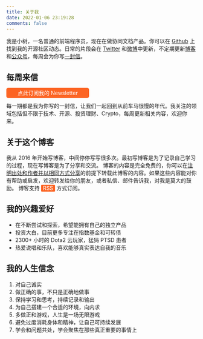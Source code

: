 ```yaml
---
title: 关于我
date: 2022-01-06 23:19:28
comments: false
---
```


我是小树，一名普通的前端程序员，现在在做协同文档产品。你可以在 [Github](https://github.com/xdlrt) 上找到我的开源社区动态。日常的片段会在 [Twitter](https://twitter.com/yeshu_in_future) 和[微博](https://weibo.com/u/5361470927)中更新，不定期更新[博客](https://yeshu.cloud)和[公众号](https://weixin.sogou.com/weixin?query=a_warm_tree)，每周会为你写[一封信](https://xiaoshu.zhubai.love)。

## 每周来信

<a href="https://geekplux.zhubai.love" target="_blank" style="background: #fc6423; color: rgb(255, 255, 255); padding: 5px 30px; border-radius: 5px; text-decoration: none; border: none; font-size: 14px;">点此订阅我的 Newsletter</a>

每一期都是我为你写的一封信，让我们一起回到从前车马很慢的年代。我关注的领域包括但不限于技术、开源、投资理财、Crypto，每周更新相关内容，欢迎你来。

## 关于这个博客
我从 2016 年开始写博客，中间停停写写很多次。最初写博客是为了记录自己学习的过程，现在写博客是为了分享和交流。
博客的内容是完全免费的，你可以在[注明出处和作者并以相同方式分享](https://creativecommons.org/licenses/by-nc-sa/4.0/deed.zh)的前提下转载此博客的内容。如果这些内容能对你有帮助或启发，欢迎转发给你的朋友，或者私信、邮件告诉我，对我是莫大的鼓励。
博客支持 <a href="/atom.xml" target="_blank" style="background: #fc6423; color: rgb(255, 255, 255); padding: 0px 5px 1px; border-radius: 2px; text-decoration: none; border: none; font-size: 14px; vertical-align: text-bottom;">RSS</a> 方式订阅。

## 我的兴趣爱好
- 在不断尝试和探索，希望能拥有自己的独立产品
- 投资大白，目前更多专注在指数基金和可转债
- 2300+ 小时的 Dota2 云玩家，猛犸 PTSD 患者
- 热爱说唱和乐队，喜欢能够真实表达自我的音乐

## 我的人生信念
1. 对自己诚实
2. 做正确的事，不只是正确地做事
3. 保持学习和思考，持续记录和输出
4. 为自己搭建一个合适的环境，向内求
5. 多做正和游戏，人生是一场无限游戏
6. 避免过度消耗身体和精神，让自己可持续发展
7. 学会和问题共处，学会聚焦在那些真正重要的事情上
